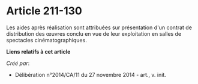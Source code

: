 # Article 211-130

Les aides après réalisation sont attribuées sur présentation d'un contrat de distribution des œuvres conclu en vue de leur
exploitation en salles de spectacles cinématographiques.

**Liens relatifs à cet article**

_Créé par_:

  - Délibération n°2014/CA/11 du 27 novembre 2014 - art., v. init.
